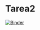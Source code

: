 # Tarea2
[![Binder](https://mybinder.org/badge_logo.svg)](https://mybinder.org/v2/gh/DavidV4rg/Tarea2/master)
